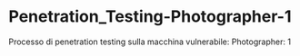 # Penetration_Testing-Photographer-1
Processo di penetration testing sulla macchina vulnerabile: Photographer: 1
